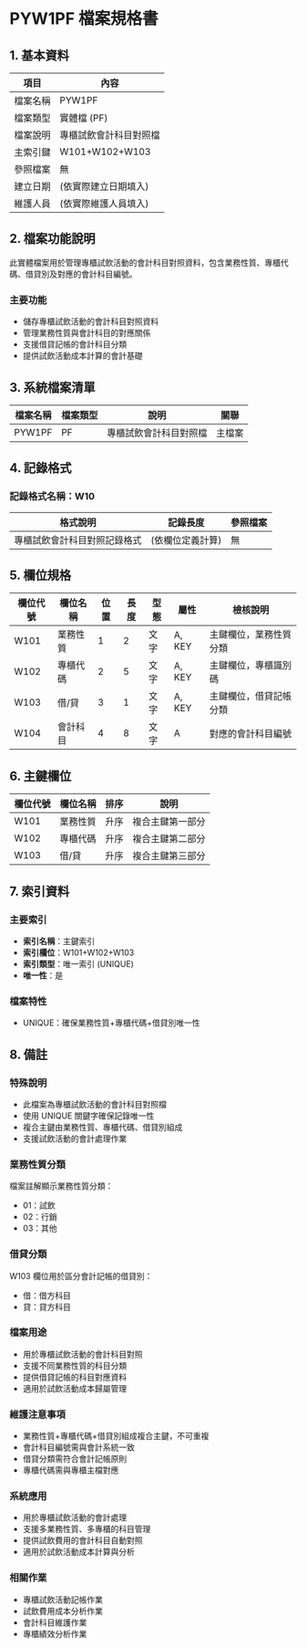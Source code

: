 # PYW1PF 檔案規格書

## 1. 基本資料

| 項目 | 內容 |
|------|------|
| 檔案名稱 | PYW1PF |
| 檔案類型 | 實體檔 (PF) |
| 檔案說明 | 專櫃試飲會計科目對照檔 |
| 主索引鍵 | W101+W102+W103 |
| 參照檔案 | 無 |
| 建立日期 | (依實際建立日期填入) |
| 維護人員 | (依實際維護人員填入) |

## 2. 檔案功能說明

此實體檔案用於管理專櫃試飲活動的會計科目對照資料，包含業務性質、專櫃代碼、借貸別及對應的會計科目編號。

### 主要功能
- 儲存專櫃試飲活動的會計科目對照資料
- 管理業務性質與會計科目的對應關係
- 支援借貸記帳的會計科目分類
- 提供試飲活動成本計算的會計基礎

## 3. 系統檔案清單

| 檔案名稱 | 檔案類型 | 說明 | 關聯 |
|----------|----------|------|------|
| PYW1PF | PF | 專櫃試飲會計科目對照檔 | 主檔案 |

## 4. 記錄格式

### 記錄格式名稱：W10

| 格式說明 | 記錄長度 | 參照檔案 |
|----------|----------|----------|
| 專櫃試飲會計科目對照記錄格式 | (依欄位定義計算) | 無 |

## 5. 欄位規格

| 欄位代號 | 欄位名稱 | 位置 | 長度 | 型態 | 屬性 | 檢核說明 |
|----------|----------|------|------|------|------|----------|
| W101 | 業務性質 | 1 | 2 | 文字 | A, KEY | 主鍵欄位，業務性質分類 |
| W102 | 專櫃代碼 | 2 | 5 | 文字 | A, KEY | 主鍵欄位，專櫃識別碼 |
| W103 | 借/貸 | 3 | 1 | 文字 | A, KEY | 主鍵欄位，借貸記帳分類 |
| W104 | 會計科目 | 4 | 8 | 文字 | A | 對應的會計科目編號 |

## 6. 主鍵欄位

| 欄位代號 | 欄位名稱 | 排序 | 說明 |
|----------|----------|------|------|
| W101 | 業務性質 | 升序 | 複合主鍵第一部分 |
| W102 | 專櫃代碼 | 升序 | 複合主鍵第二部分 |
| W103 | 借/貸 | 升序 | 複合主鍵第三部分 |

## 7. 索引資料

### 主要索引
- **索引名稱**：主鍵索引
- **索引欄位**：W101+W102+W103
- **索引類型**：唯一索引 (UNIQUE)
- **唯一性**：是

### 檔案特性
- UNIQUE：確保業務性質+專櫃代碼+借貸別唯一性

## 8. 備註

### 特殊說明
- 此檔案為專櫃試飲活動的會計科目對照檔
- 使用 UNIQUE 關鍵字確保記錄唯一性
- 複合主鍵由業務性質、專櫃代碼、借貸別組成
- 支援試飲活動的會計處理作業

### 業務性質分類
檔案註解顯示業務性質分類：
- 01：試飲
- 02：行銷
- 03：其他

### 借貸分類
W103 欄位用於區分會計記帳的借貸別：
- 借：借方科目
- 貸：貸方科目

### 檔案用途
- 用於專櫃試飲活動的會計科目對照
- 支援不同業務性質的科目分類
- 提供借貸記帳的科目對應資料
- 適用於試飲活動成本歸屬管理

### 維護注意事項
- 業務性質+專櫃代碼+借貸別組成複合主鍵，不可重複
- 會計科目編號需與會計系統一致
- 借貸分類需符合會計記帳原則
- 專櫃代碼需與專櫃主檔對應

### 系統應用
- 用於專櫃試飲活動的會計處理
- 支援多業務性質、多專櫃的科目管理
- 提供試飲費用的會計科目自動對照
- 適用於試飲活動成本計算與分析

### 相關作業
- 專櫃試飲活動記帳作業
- 試飲費用成本分析作業
- 會計科目維護作業
- 專櫃績效分析作業 